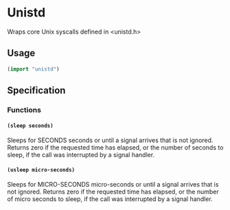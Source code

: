 # Unistd
Wraps core Unix syscalls defined in <unistd.h>

## Usage

```lisp
(import "unistd")
```

## Specification

### Functions

#### `(sleep seconds)`
Sleeps for SECONDS seconds or until a signal arrives that is not ignored. Returns zero if the requested time has elapsed, or the number of seconds to sleep, if the call was interrupted by a signal handler.

#### `(usleep micro-seconds)`
Sleeps for MICRO-SECONDS micro-seconds or until a signal arrives that is not ignored. Returns zero if the requested time has elapsed, or the number of micro seconds to sleep, if the call was interrupted by a signal handler.